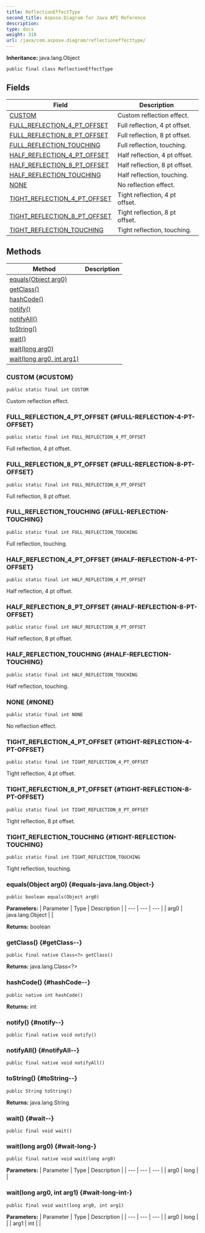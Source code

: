 ```yaml
---
title: ReflectionEffectType
second_title: Aspose.Diagram for Java API Reference
description: 
type: docs
weight: 318
url: /java/com.aspose.diagram/reflectioneffecttype/
---
```


**Inheritance:**
java.lang.Object
```
public final class ReflectionEffectType
```
## Fields

| Field | Description |
| --- | --- |
| [CUSTOM](#CUSTOM) | Custom reflection effect. |
| [FULL_REFLECTION_4_PT_OFFSET](#FULL-REFLECTION-4-PT-OFFSET) | Full reflection, 4 pt offset. |
| [FULL_REFLECTION_8_PT_OFFSET](#FULL-REFLECTION-8-PT-OFFSET) | Full reflection, 8 pt offset. |
| [FULL_REFLECTION_TOUCHING](#FULL-REFLECTION-TOUCHING) | Full reflection, touching. |
| [HALF_REFLECTION_4_PT_OFFSET](#HALF-REFLECTION-4-PT-OFFSET) | Half reflection, 4 pt offset. |
| [HALF_REFLECTION_8_PT_OFFSET](#HALF-REFLECTION-8-PT-OFFSET) | Half reflection, 8 pt offset. |
| [HALF_REFLECTION_TOUCHING](#HALF-REFLECTION-TOUCHING) | Half reflection, touching. |
| [NONE](#NONE) | No reflection effect. |
| [TIGHT_REFLECTION_4_PT_OFFSET](#TIGHT-REFLECTION-4-PT-OFFSET) | Tight reflection, 4 pt offset. |
| [TIGHT_REFLECTION_8_PT_OFFSET](#TIGHT-REFLECTION-8-PT-OFFSET) | Tight reflection, 8 pt offset. |
| [TIGHT_REFLECTION_TOUCHING](#TIGHT-REFLECTION-TOUCHING) | Tight reflection, touching. |
## Methods

| Method | Description |
| --- | --- |
| [equals(Object arg0)](#equals-java.lang.Object-) |  |
| [getClass()](#getClass--) |  |
| [hashCode()](#hashCode--) |  |
| [notify()](#notify--) |  |
| [notifyAll()](#notifyAll--) |  |
| [toString()](#toString--) |  |
| [wait()](#wait--) |  |
| [wait(long arg0)](#wait-long-) |  |
| [wait(long arg0, int arg1)](#wait-long-int-) |  |
### CUSTOM {#CUSTOM}
```
public static final int CUSTOM
```


Custom reflection effect.

### FULL_REFLECTION_4_PT_OFFSET {#FULL-REFLECTION-4-PT-OFFSET}
```
public static final int FULL_REFLECTION_4_PT_OFFSET
```


Full reflection, 4 pt offset.

### FULL_REFLECTION_8_PT_OFFSET {#FULL-REFLECTION-8-PT-OFFSET}
```
public static final int FULL_REFLECTION_8_PT_OFFSET
```


Full reflection, 8 pt offset.

### FULL_REFLECTION_TOUCHING {#FULL-REFLECTION-TOUCHING}
```
public static final int FULL_REFLECTION_TOUCHING
```


Full reflection, touching.

### HALF_REFLECTION_4_PT_OFFSET {#HALF-REFLECTION-4-PT-OFFSET}
```
public static final int HALF_REFLECTION_4_PT_OFFSET
```


Half reflection, 4 pt offset.

### HALF_REFLECTION_8_PT_OFFSET {#HALF-REFLECTION-8-PT-OFFSET}
```
public static final int HALF_REFLECTION_8_PT_OFFSET
```


Half reflection, 8 pt offset.

### HALF_REFLECTION_TOUCHING {#HALF-REFLECTION-TOUCHING}
```
public static final int HALF_REFLECTION_TOUCHING
```


Half reflection, touching.

### NONE {#NONE}
```
public static final int NONE
```


No reflection effect.

### TIGHT_REFLECTION_4_PT_OFFSET {#TIGHT-REFLECTION-4-PT-OFFSET}
```
public static final int TIGHT_REFLECTION_4_PT_OFFSET
```


Tight reflection, 4 pt offset.

### TIGHT_REFLECTION_8_PT_OFFSET {#TIGHT-REFLECTION-8-PT-OFFSET}
```
public static final int TIGHT_REFLECTION_8_PT_OFFSET
```


Tight reflection, 8 pt offset.

### TIGHT_REFLECTION_TOUCHING {#TIGHT-REFLECTION-TOUCHING}
```
public static final int TIGHT_REFLECTION_TOUCHING
```


Tight reflection, touching.

### equals(Object arg0) {#equals-java.lang.Object-}
```
public boolean equals(Object arg0)
```




**Parameters:**
| Parameter | Type | Description |
| --- | --- | --- |
| arg0 | java.lang.Object |  |

**Returns:**
boolean
### getClass() {#getClass--}
```
public final native Class<?> getClass()
```




**Returns:**
java.lang.Class<?>
### hashCode() {#hashCode--}
```
public native int hashCode()
```




**Returns:**
int
### notify() {#notify--}
```
public final native void notify()
```




### notifyAll() {#notifyAll--}
```
public final native void notifyAll()
```




### toString() {#toString--}
```
public String toString()
```




**Returns:**
java.lang.String
### wait() {#wait--}
```
public final void wait()
```




### wait(long arg0) {#wait-long-}
```
public final native void wait(long arg0)
```




**Parameters:**
| Parameter | Type | Description |
| --- | --- | --- |
| arg0 | long |  |

### wait(long arg0, int arg1) {#wait-long-int-}
```
public final void wait(long arg0, int arg1)
```




**Parameters:**
| Parameter | Type | Description |
| --- | --- | --- |
| arg0 | long |  |
| arg1 | int |  |

